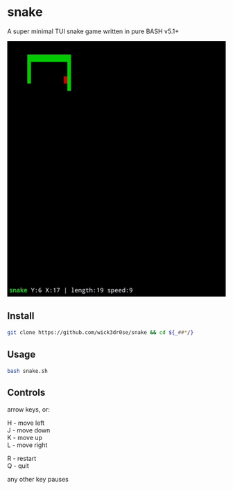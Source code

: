 # snake
A super minimal TUI snake game written in pure BASH v5.1+

![snake gif](./snake.gif)

## Install
```bash
git clone https://github.com/wick3dr0se/snake && cd ${_##*/}
```

## Usage
```bash
bash snake.sh
```

## Controls
arrow keys, or:

H - move left  
J - move down  
K - move up  
L - move right

R - restart  
Q - quit

any other key pauses
